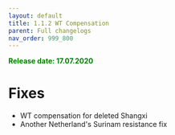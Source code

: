 ```yaml
---
layout: default
title: 1.1.2 WT Compensation
parent: Full changelogs
nav_order: 999_800
---
```


<p style="color: green; font-weight: bold">Release date: 17.07.2020</p>

# Fixes
* WT compensation for deleted Shangxi
* Another Netherland's Surinam resistance fix

